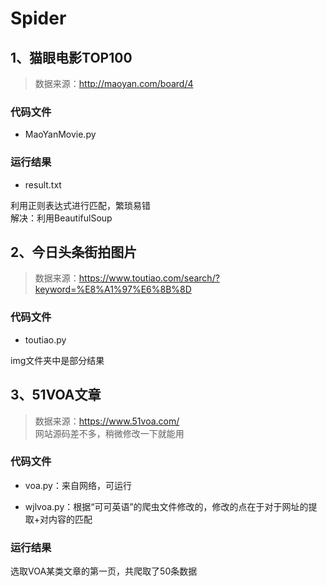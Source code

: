 # Spider

## 1、猫眼电影TOP100

> 数据来源：http://maoyan.com/board/4

### 代码文件

* MaoYanMovie.py

### 运行结果

* result.txt


利用正则表达式进行匹配，繁琐易错  
解决：利用BeautifulSoup


## 2、今日头条街拍图片

> 数据来源：https://www.toutiao.com/search/?keyword=%E8%A1%97%E6%8B%8D  


### 代码文件

* toutiao.py

img文件夹中是部分结果

## 3、51VOA文章   

> 数据来源：https://www.51voa.com/  
> 网站源码差不多，稍微修改一下就能用


### 代码文件  

* voa.py：来自网络，可运行   

* wjlvoa.py：根据“可可英语”的爬虫文件修改的，修改的点在于对于网址的提取+对内容的匹配

### 运行结果   

选取VOA某类文章的第一页，共爬取了50条数据
